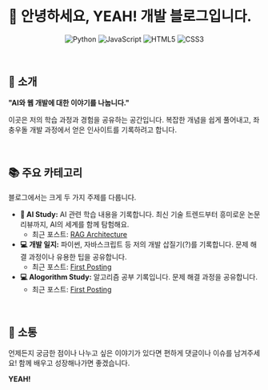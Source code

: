 # 👋 안녕하세요, YEAH! 개발 블로그입니다.

<p align="center">
  <img src="https://img.shields.io/badge/Python-3776AB?style=for-the-badge&logo=python&logoColor=white" alt="Python"/>
  <img src="https://img.shields.io/badge/JavaScript-F7DF1E?style=for-the-badge&logo=javascript&logoColor=black" alt="JavaScript"/>
  <img src="https://img.shields.io/badge/HTML5-E34F26?style=for-the-badge&logo=html5&logoColor=white" alt="HTML5"/>
  <img src="https://img.shields.io/badge/CSS3-1572B6?style=for-the-badge&logo=css3&logoColor=white" alt="CSS3"/>
</p>

<br>

## 📖 소개

**"AI와 웹 개발에 대한 이야기를 나눕니다."**

이곳은 저의 학습 과정과 경험을 공유하는 공간입니다. 복잡한 개념을 쉽게 풀어내고, 좌충우돌 개발 과정에서 얻은 인사이트를 기록하려고 합니다.

<br>

## 📚 주요 카테고리

블로그에서는 크게 두 가지 주제를 다룹니다.

* **🤖 AI Study:** AI 관련 학습 내용을 기록합니다. 최신 기술 트렌드부터 흥미로운 논문 리뷰까지, AI의 세계를 함께 탐험해요.
    * 최근 포스트: [RAG Architecture](https://yeahsdev.github.io/2025/06/20/ai-post.html)
* **💻 개발 일지:** 파이썬, 자바스크립트 등 저의 개발 삽질기(?)를 기록합니다. 문제 해결 과정이나 유용한 팁을 공유합니다.
    * 최근 포스트: [First Posting](https://yeahsdev.github.io/2025/06/20/my-first-dev-post.html)
* **💻 Alogorithm Study:** 알고리즘 공부 기록입니다. 문제 해결 과정을 공유합니다.
    * 최근 포스트: [First Posting](https://yeahsdev.github.io/2025/06/20/my-first-dev-post.html)

<br>

## 💬 소통

언제든지 궁금한 점이나 나누고 싶은 이야기가 있다면 편하게 댓글이나 이슈를 남겨주세요! 함께 배우고 성장해나가면 좋겠습니다.

**YEAH!**
